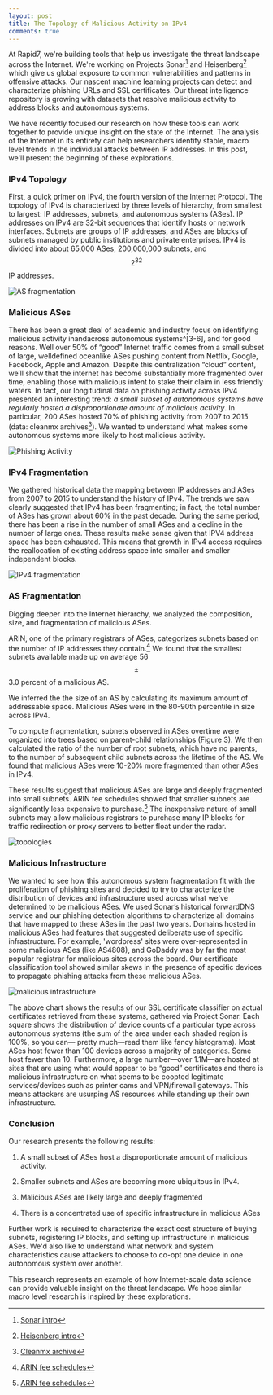 ```yaml
---
layout: post
title: The Topology of Malicious Activity on IPv4
comments: true
---
```


At Rapid7, we're building tools that help us investigate the threat landscape across the Internet. We're working on Projects Sonar[^1] and Heisenberg[^2] which give us global exposure to common vulnerabilities and patterns in offensive attacks. Our nascent machine learning projects can detect and characterize phishing URLs and SSL certificates. Our threat intelligence repository is growing with datasets that resolve malicious activity to address blocks and autonomous systems.

We have recently focused our research on how these tools can work together to provide unique insight on the state of the Internet. The analysis of the Internet in its entirety can help researchers identify stable, macro level trends in the individual attacks between IP addresses. In this post, we'll present the beginning of these explorations.

### IPv4 Topology
First, a quick primer on IPv4, the fourth version of the Internet Protocol. The topology of IPv4 is characterized by three levels of hierarchy, from smallest to largest: IP addresses, subnets, and autonomous systems (ASes). IP addresses on IPv4 are 32-bit sequences that identify hosts or network interfaces. Subnets are groups of IP addresses, and ASes are blocks of subnets managed by public institutions and private enterprises. IPv4 is divided into about 65,000 ASes, 200,000,000 subnets, and $$2^{32}$$ IP addresses.

![AS fragmentation](http://pegasos1.github.io/public/20160215/fig3.png)


### Malicious ASes
There has been a great deal of academic and industry focus on identifying malicious activity in­andacross
autonomous systems^[3-6], and for good reasons. Well over 50% of “good” Internet traffic comes
from a small subset of large, well­defined ocean­like ASes pushing content from Netflix, Google,
Facebook, Apple and Amazon. Despite this centralization “cloud” content, we’ll show that the internet
has become substantially more fragmented over time, enabling those with malicious intent to stake their
claim in less friendly waters. In fact, our longitudinal data on phishing activity across IPv4 presented an
interesting trend: *a small subset of autonomous systems have regularly hosted a disproportionate
amount of malicious activity*. In particular, 200 ASes hosted 70% of phishing activity from 2007 to 2015
(data: cleanmx archives[^7]). We wanted to understand what makes some autonomous systems more
likely to host malicious activity.


![Phishing Activity](http://pegasos1.github.io/public/20160215/fig1.png)


### IPv4 Fragmentation

We gathered historical data the mapping between IP addresses and ASes from 2007 to 2015 to understand the history of IPv4. The trends we saw clearly suggested that IPv4 has been fragmenting; in fact, the total number of ASes has grown about 60% in the past decade. During the same period, there has been a rise in the number of small ASes and a decline in the number of large ones. These results make sense given that IPV4 address space has been exhausted. This means that growth in IPv4 access requires the reallocation of existing address space into smaller and smaller independent blocks.


![IPv4 fragmentation](http://pegasos1.github.io/public/20160215/fig2.png)

### AS Fragmentation

Digging deeper into the Internet hierarchy, we analyzed the composition, size, and fragmentation of malicious ASes.

ARIN, one of the primary registrars of ASes, categorizes subnets based on the number of IP addresses they contain.[^8] We found that the smallest subnets available made up on average 56 $$\pm$$ 3.0 percent of a malicious AS.

We inferred the the size of an AS by calculating its maximum amount of addressable space. Malicious ASes were in the 80-90th percentile in size across IPv4.  

To compute fragmentation, subnets observed in ASes overtime were organized into trees based on parent-child relationships (Figure 3). We then calculated the ratio of the number of root subnets, which have no parents, to the number of subsequent child subnets across the lifetime of the AS. We found that malicious ASes were 10-20% more fragmented than other ASes in IPv4.

These results suggest that malicious ASes are large and deeply fragmented into small subnets. ARIN fee schedules showed that smaller subnets are significantly less expensive to purchase.[^8] The inexpensive nature of small subnets may allow malicious registrars to purchase many IP blocks for traffic redirection or proxy servers to better float under the radar.


![topologies](http://pegasos1.github.io/public/20160215/fig5.png)


### Malicious Infrastructure

We wanted to see how this autonomous system fragmentation fit with the proliferation of phishing sites
and decided to try to characterize the distribution of devices and infrastructure used across what we've
determined to be malicious ASes. We used Sonar’s historical forward­DNS service and our phishing
detection algorithms to characterize all domains that have mapped to these ASes in the past two years. Domains hosted in malicious ASes had features that suggested deliberate use of specific infrastructure. For example, 'wordpress' sites were over-represented in some malicious ASes (like AS4808), and GoDaddy was by far the most popular registrar for malicious sites across the board. Our certificate classification tool showed similar skews in the presence of specific devices to propagate phishing attacks from these malicious ASes.

![malicious infrastructure](http://pegasos1.github.io/public/20160215/fig4.png)

The above chart shows the results of our SSL certificate classifier on actual certificates retrieved from these
systems, gathered via Project Sonar. Each square shows the distribution of device counts of a particular
type across autonomous systems (the sum of the area under each shaded region is 100%, so you can—
pretty much—read them like fancy histograms). Most ASes host fewer than 100 devices across a majority of categories.
Some host fewer than 10. Furthermore, a large number—over 1.1M—are hosted at sites that are using what would
appear to be “good” certificates and there is malicious infrastructure on what seems to be co­opted legitimate services/devices such as printer cams and VPN/firewall gateways. This means attackers are usurping AS resources
while standing up their own infrastructure.

### Conclusion

 Our research presents the following results:

  1) A small subset of ASes host a disproportionate amount of malicious activity.

  2) Smaller subnets and ASes are becoming more ubiquitous in IPv4.

  3) Malicious ASes are likely large and deeply fragmented

  4) There is a concentrated use of specific infrastructure in malicious ASes


Further work is required to characterize the exact cost structure of buying subnets, registering IP blocks, and setting up infrastructure in malicious ASes. We'd also like to understand what network and system characteristics
cause attackers to choose to co-­opt one device in one autonomous system over another.

This research represents an example of how Internet-scale data science can provide valuable insight on the threat landscape. We hope similar macro level research is inspired by these explorations.       


[^1]:[Sonar intro](https://sonar.labs.rapid7.com/)
[^2]:[Heisenberg intro](https://community.rapid7.com/community/infosec/blog/2016/01/05/12-days-of-haxmas-beginner-threat-intelligence-with-honeypots)
[^3]:G. C. M. Moura, R. Sadre and A. Pras, _Internet Bad Neighborhoods: The spam case,“_ Network
and Service Management (CNSM), 2011 7th International Conference on, Paris, 2011, pp. 1­8.
[^4]:B. Stone­Gross, C. Kruegel, K. Almeroth, A. Moser and E. Kirda, “FIRE: FInding Rogue nEtworks”;
doi: 10.1109/ACSAC.2009.29
[^5]:C. A. Shue, A. J. Kalafut and M. Gupta, “Abnormally Malicious Autonomous Systems and Their
Internet Connectivity,”; doi: 10.1109/TNET.2011.2157699
[^6]:A. J. Kalafut, C. A. Shue and M. Gupta, “Malicious Hubs: Detecting Abnormally Malicious
Autonomous Systems,”; doi: 10.1109/INFCOM.2010.5462220
[^7]:[Cleanmx archive](http://cleanmx.org)
[^8]:[ARIN fee schedules](https://www.arin.net/fees/fee_schedule.html)
